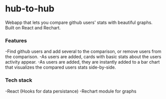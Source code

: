# hub-to-hub

Webapp that lets you compare github users' stats with beautiful graphs. Built on React and Rechart.

### Features
-Find github users and add several to the comparison, or remove users from the comparison.
-As users are added, cards with basic stats about the users activity appear.
-As users are added, they are instantly added to a bar chart that visualizes the compared users stats side-by-side.

### Tech stack
-React (Hooks for data persistance)
-Rechart module for graphs
